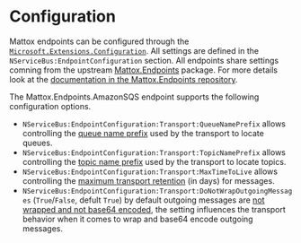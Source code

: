 # Configuration

Mattox endpoints can be configured through the [`Microsoft.Extensions.Configuration`](https://www.nuget.org/packages/Microsoft.Extensions.Configuration). All settings are defined in the `NServiceBus:EndpointConfiguration` section. All endpoints share settings comning from the upstream [Mattox.Endpoints](https://github.com/mauroservienti/Mattox.NServiceBus) package. For more details look at the [documentation in the Mattox.Endpoints repository](https://github.com/mauroservienti/Mattox.NServiceBus/tree/main/docs).

The Mattox.Endpoints.AmazonSQS endpoint supports the following configuration options.

- `NServiceBus:EndpointConfiguration:Transport:QueueNamePrefix` allows controlling the [queue name prefix](https://docs.particular.net/transports/sqs/configuration-options#queuenameprefix) used by the transport to locate queues.
- `NServiceBus:EndpointConfiguration:Transport:TopicNamePrefix` allows controlling the [topic name prefix](https://docs.particular.net/transports/sqs/configuration-options#topicnameprefix) used by the transport to locate topics.
- `NServiceBus:EndpointConfiguration:Transport:MaxTimeToLive` allows controlling the [maximum transport retention](https://docs.particular.net/transports/sqs/configuration-options#maxttldays) (in days) for messages.
- `NServiceBus:EndpointConfiguration:Transport:DoNotWrapOutgoingMessages` (`True`/`False`, defult `True`) by default outgoing messages are [not wrapped and not base64 encoded](https://docs.particular.net/transports/sqs/configuration-options#donotwrapoutgoingmessages), the setting influences the transport behavior when it comes to wrap and base64 encode outgoing messages.
